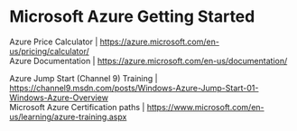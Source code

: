 # Microsoft Azure Getting Started

Azure Price Calculator | https://azure.microsoft.com/en-us/pricing/calculator/  
Azure Documentation | https://azure.microsoft.com/en-us/documentation/  
  
Azure Jump Start (Channel 9) Training  | https://channel9.msdn.com/posts/Windows-Azure-Jump-Start-01-Windows-Azure-Overview   
Microsoft Azure Certification paths | https://www.microsoft.com/en-us/learning/azure-training.aspx  

